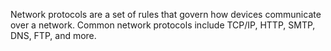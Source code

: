 Network protocols are a set of rules that govern how devices communicate over a network. Common network protocols include TCP/IP, HTTP, SMTP, DNS, FTP, and more.
